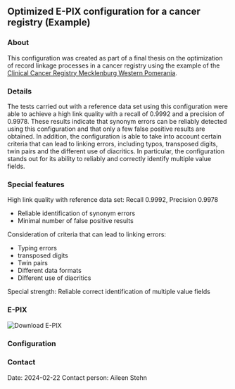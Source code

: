 ## Optimized E-PIX configuration for a cancer registry (Example)

### About
This configuration was created as part of a final thesis on the optimization of record linkage processes in a cancer registry using the example of the [Clinical Cancer Registry Mecklenburg Western Pomerania](https://www.kkr-mv.de/).

### Details
The tests carried out with a reference data set using this configuration were able to achieve a high link quality with a recall of 0.9992 and a precision of 0.9978. These results indicate that synonym errors can be reliably detected using this configuration and that only a few false positive results are obtained.
In addition, the configuration is able to take into account certain criteria that can lead to linking errors, including typos, transposed digits, twin pairs and the different use of diacritics. In particular, the configuration stands out for its ability to reliably and correctly identify multiple value fields. 

### Special features
High link quality with reference data set: Recall 0.9992, Precision 0.9978 
- Reliable identification of synonym errors
- Minimal number of false positive results

Consideration of criteria that can lead to linking errors:
- Typing errors
- transposed digits
- Twin pairs
- Different data formats
- Different use of diacritics

Special strength: Reliable correct identification of multiple value fields

### E-PIX
![Download E-PIX](https://www.ths-greifswald.de/en/researchers-general-public/e-pix/)

### Configuration

### 

### Contact
Date: 2024-02-22
Contact person: Aileen Stehn
